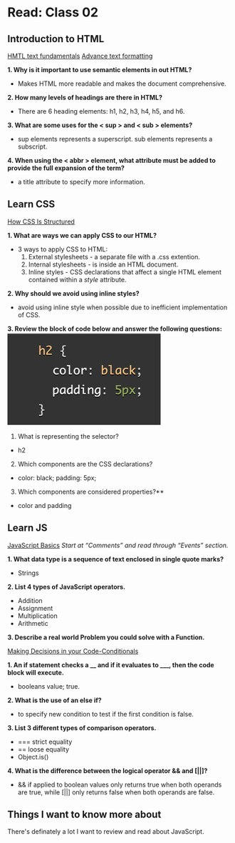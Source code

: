 # Read: Class 02

## Introduction to HTML

[HMTL text fundamentals](https://developer.mozilla.org/en-US/docs/Learn/HTML/Introduction_to_HTML/HTML_text_fundamentals)
[Advance text formatting](https://developer.mozilla.org/en-US/docs/Learn/HTML/Introduction_to_HTML/Advanced_text_formatting)

**1. Why is it important to use semantic elements in out HTML?**

- Makes HTML more readable and makes the document comprehensive.

**2. How many levels of headings are there in HTML?**

- There are 6 heading elements: h1, h2, h3, h4, h5, and h6. 

**3. What are some uses for the < sup > and < sub > elements?**

- sup elements represents a superscript. sub elements represents a subscript.

**4. When using the < abbr > element, what attribute must be added to provide the full expansion of the term?**

- a title attribute to specify more information.

## Learn CSS
[How CSS Is Structured](https://developer.mozilla.org/en-US/docs/Learn/CSS/First_steps/How_CSS_is_structured)

**1. What are ways we can apply CSS to our HTML?**

- 3 ways to apply CSS to HTML:
    1. External stylesheets - a separate file with a .css extention.
    2. Internal stylesheets - is inside an HTML document.
    3. Inline styles - CSS declarations that affect a single HTML element contained within a *style* attribute.

**2. Why should we avoid using inline styles?**

- avoid using inline style when possible due to inefficient implementation of CSS.

**3. Review the block of code below and answer the following questions:**
![codeimg](css3.png)

1. What is representing the selector?

- h2

2. Which components are the CSS declarations?

- color: black; padding: 5px;

3. Which components are considered properties?**

- color and padding

## Learn JS

[JavaScript Basics](https://developer.mozilla.org/en-US/docs/Learn/Getting_started_with_the_web/JavaScript_basics) *Start at “Comments” and read through “Events” section.*

**1. What data type is a sequence of text enclosed in single quote marks?**

- Strings

**2. List 4 types of JavaScript operators.**

- Addition
- Assignment
- Multiplication
- Arithmetic

**3. Describe a real world Problem you could solve with a Function.**

[Making Decisions in your Code-Conditionals](https://developer.mozilla.org/en-US/docs/Learn/JavaScript/Building_blocks/conditionals)

**1. An if statement checks a __ and if it evaluates to ___, then the code block will execute.**

- booleans value; true.

**2. What is the use of an else if?**

- to specify new condition to test if the first condition is false.

**3. List 3 different types of comparison operators.**

- === strict equality
- == loose equality
- Object.is()

**4. What is the difference between the logical operator && and [||]?**

- && if applied to boolean values only returns true when both operands are true, while [||] only returns false when both operands are false.

## Things I want to know more about

There's definately a lot I want to review and read about JavaScript.